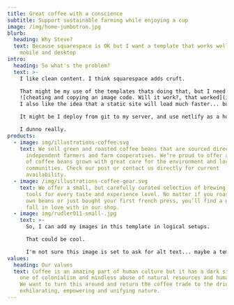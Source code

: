 ```yaml
---
title: Great coffee with a conscience
subtitle: Support sustainable farming while enjoying a cup
image: /img/home-jumbotron.jpg
blurb:
  heading: Why Steve?
  text: Because squarespace is OK but I want a template that works well across
    mobile and desktop
intro:
  heading: So what's the problem?
  text: >-
    I like clean content. I think squarespace adds cruft.

    That might be my use of the templates thats doing that, but I need to give this a go.
    ![cheating and copying an image code. Will it work?, that worked](img/wallhung_vs_floorstanding_wc.jpg "An image copied! in the text")
    I also like the idea that a static site will load much faster... but I could be wrong.

    It might be I deploy from git to my server, and use netlify as a host backup/preview staging site?

    I dunno really.
products:
  - image: img/illustrations-coffee.svg
    text: We sell green and roasted coffee beans that are sourced directly from
      independent farmers and farm cooperatives. We’re proud to offer a variety
      of coffee beans grown with great care for the environment and local
      communities. Check our post or contact us directly for current
      availability.
  - image: /img/illustrations-coffee-gear.svg
    text: We offer a small, but carefully curated selection of brewing gear and
      tools for every taste and experience level. No matter if you roast your
      own beans or just bought your first french press, you’ll find a gadget to
      fall in love with in our shop.
  - image: img/rudler011-small-.jpg
    text: >-
      So, I can add my images in this template in logical setups.

      That could be cool.

      I'm not sure this image is set to ask for alt text... maybe a template thing.
values:
  heading: Our values
  text: Coffee is an amazing part of human culture but it has a dark side too –
    one of colonialism and mindless abuse of natural resources and human lives.
    We want to turn this around and return the coffee trade to the drink’s
    exhilarating, empowering and unifying nature.
---
```


